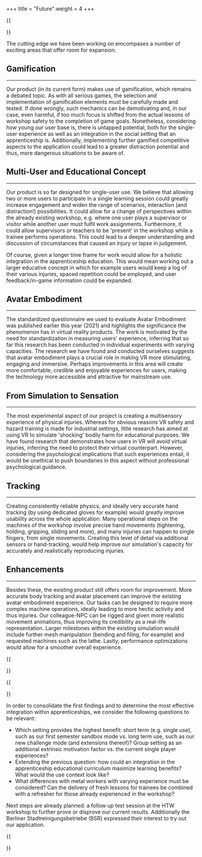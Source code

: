 +++
title = "Future"
weight = 4
+++

{{<section title="Thoughts">}}

The cutting edge we have been working on emcompases a number of exciting areas that offer room for expansion. 


Gamification
------
---


Our product (in its current form) makes use of gamification, which remains a debated topic. As with all serious games, the selection and implementation of gamification elements must be carefully made and tested. 
If done wrongly, such mechanics can be demotivating and, in our case, even harmful, if too much focus is shifted from the actual lessons of workshop safety to the completion of game goals. 
Nonetheless, considering how young our user base is, there is untapped potential, both for the single-user experience as well as an integration in the social setting that an apprenticeship is. 
Additionally, implementing further gamified competitive aspects to the application could lead to a greater distraction potential and thus, more dangerous situations to be aware of.


Multi-User and Educational Concept
------
---


Our product is so far designed for single-user use. We believe that allowing two or more users to participate in a single learning session could greatly increase engagement and widen the range of scenarios, interaction (and distraction!) possibilities. 
It could allow for a change of perspectives within the already existing workshop, e.g. where one user plays a supervisor or visitor while another user must fulfil work assignments. 
Furthermore, it could allow supervisors or teachers to be 'present' in the workshop while a trainee performs operations. 
This could lead to a deeper understanding and discussion of circumstances that caused an injury or lapse in judgement.

Of course, given a longer time frame for work would allow for a holistic integration in the apprenticeship education. 
This would mean working out a larger educative concept in which for example users would keep a log of their various injuries, spaced repetition could be employed, and user feedback/in-game information could be expanded. 


Avatar Embodiment
------
---


The standardized questionnaire we used to evaluate Avatar Embodiment was published earlier this year (2021) and highlights the significance the phenomenon has in virtual reality products. 
The work is motivated by the need for standardization in measuring users' experience, inferring that so far this research has been conducted in individual experiments with varying capacities. 
The research we have found and conducted ourselves suggests that avatar embodiment plays a crucial role in making VR more stimulating, engaging and immersive. 
Perhaps improvements in this area will create more comfortable, credible and enjoyable experiences for users, making the technology more accessible and attractive for mainstream use. 


From Simulation to Sensation
------
---


The most experimental aspect of our project is creating a multisensory experience of physical injuries. Whereas for obvious reasons VR safety and hazard training is made for industrial settings, 
little research has aimed at using VR to simulate 'shocking' bodily harm for educational purposes. We have found research that demonstrates how users in VR will avoid virtual injuries, inferring the need to protect their virtual counterpart. 
However, considering the psychological implications that such experiences entail, it would be unethical to push boundaries in this aspect without professional psychological guidance.


Tracking
------
---


Creating consistently reliable physics, and ideally very accurate hand tracking (by using dedicated gloves for example) would greatly improve usability across the whole application. 
Many operational steps on the machines of the workshop involve precise hand movements (tightening, holding, gripping, sliding and more), and many injuries can happen to single fingers, from single movements. 
Creating this level of detail via additional sensors or hand-tracking, would help improve our simulation's capacity for accurately and realistically reproducing injuries.


Enhancements
------
---


Besides these, the existing product still offers room for improvement. More accurate body tracking and avatar placement can improve the existing avatar embodiment experience. 
Our tasks can be designed to require more complex machine operations, ideally leading to more hectic activity and thus injuries. 
Our colleague-NPC can be rigged and given more realistic movement animations, thus improving its credibility as a real-life representation. 
Larger milestones within the existing simulation would include further mesh manipulation (bending and filing, for example) and requested machines such as the lathe. 
Lastly, performance optimizations would allow for a smoother overall experience.

{{</section>}}

{{<section title="Resultant Questions and Next Steps">}}

In order to consolidate the first findings and to determine the most effective integration within apprenticeships, we consider the following questions to be relevant:

- Which setting provides the highest benefit: short term (e.g. single use), such as our first semester sandbox mode vs. long term use, such as our new challenge mode (and extensions thereof)? 
Group setting as an additional extrinsic motivation factor vs. the current single player experiences? 
- Extending the previous question: how could an integration in the apprenticeship educational curriculum maximize learning benefits? What would the use context look like? 
- What differences with metal workers with varying experience must be considered? Can the delivery of fresh lessons for trainees be combined with a refresher for those already experienced in the workshop?


Next steps are already planned: a follow up test session at the HTW workshop to further prove or disprove our current results. Additionally the Berliner Stadtreinigungsbetriebe (BSR) expressed their interest to try out our application.

{{</section>}}
